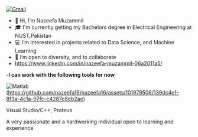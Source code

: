 [![Gmail](https://drive.google.com/file/d/1Fbf0PhMJZeg6UQGTVBcOvxDno6iB7PrG/view?usp=sharing)](mailto:nazeefa1609@gmail.com)



- 👋 Hi, I’m Nazeefa Muzammil
- 🎓 I'm currently getting my Bachelors degree in Electrical Engineering at NUST,Pakistan
- 💻 I’m interested in projects related to Data Science, and Machine Learning
- 💁 I’m open to diversity, and to collaborate
- https://www.linkedin.com/in/nazeefa-muzammil-06a2011a5/



-**I can work with the following tools for now**

![Matlab](https://www.pngwing.com/en/free-png-tovcg)
(https://github.com/nazeefa16/nazeefa16/assets/101979506/139dc4e1-8f3a-4c1a-97fc-c4287c8eb2ae)

Visual Studio/C++,
Proteus

A very passionate and a hardworking individual open to learning and experience
<!---
nazeefa16/nazeefa16 is a ✨ special ✨ repository because its `README.md` (this file) appears on your GitHub profile.
You can click the Preview link to take a look at your changes.
--->
